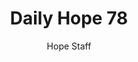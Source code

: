 ---
image: /assets/img/daily-hope-default-artwork.png
title: Daily Hope 78
number: 78
categories:
  - Daily Hope
author: Hope Staff
notes: Daily Hope 78
embed: >-
  <iframe src="https://open.spotify.com/embed/episode/0XW5Ge9RmgZboNRI49ehp8?utm_source=generator" width="400px" height="102px" frameborder=“0" scrolling=“no”></iframe>
---